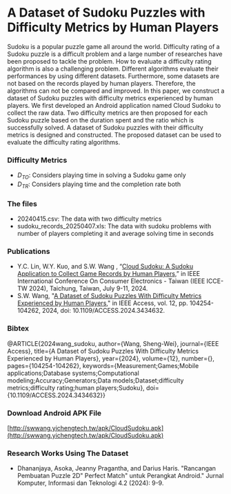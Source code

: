 # A Dataset of Sudoku Puzzles with Difficulty Metrics by Human Players
Sudoku is a popular puzzle game all around the world.
Difficulty rating of a Sudoku puzzle is a  difficult problem and a large number of researches have been proposed to tackle the problem.
How to evaluate a difficulty rating algorithm is also a challenging problem.
Different algorithms evaluate their performances by using different datasets.
Furthermore,  some datasets are not based on the records played by human players.
Therefore,  the algorithms can not be compared and improved.
In this paper,  we construct a dataset of Sudoku puzzles with difficulty metrics experienced by human players.
We first developed an Android application named Cloud Sudoku to collect the raw data.
Two difficulty metrics are then proposed for each Sudoku puzzle based on the duration spent and the ratio which is successfully solved.
A dataset of Sudoku puzzles with their difficulty metrics is designed and constructed.
The proposed dataset can be used to evaluate the difficulty rating algorithms.

### Difficulty Metrics
* $D_{TO}$: Considers playing time in solving a Sudoku game only
* $D_{TR}$: Considers playing time and the completion rate both

### The files
* 20240415.csv: The data with two difficulty metrics
* sudoku_records_20250407.xls: The data with sudoku problems with number of players completing it and average solving time in seconds

### Publications
* Y.C. Lin, W.Y. Kuo, and S.W. Wang , “[Cloud Sudoku: A Sudoku Application to Collect Game Records by Human Players,](https://ieeexplore.ieee.org/document/10674538)” in IEEE International Conference On Consumer Electronics - Taiwan (IEEE ICCE-TW 2024), Taichung, Taiwan, July 9-11, 2024.
* S.W. Wang, "[A Dataset of Sudoku Puzzles With Difficulty Metrics Experienced by Human Players](https://ieeexplore.ieee.org/document/10613883)," in IEEE Access, vol. 12, pp. 104254-104262, 2024, doi: 10.1109/ACCESS.2024.3434632.

### Bibtex

@ARTICLE{2024wang_sudoku,
  author={Wang, Sheng-Wei},
  journal={IEEE Access}, 
  title={A Dataset of Sudoku Puzzles With Difficulty Metrics Experienced by Human Players}, 
  year={2024},
  volume={12},
  number={},
  pages={104254-104262},
  keywords={Measurement;Games;Mobile applications;Database systems;Computational modeling;Accuracy;Generators;Data models;Dataset;difficulty metrics;difficulty rating;human players;Sudoku},
  doi={10.1109/ACCESS.2024.3434632}}
  
### Download Android APK File
[http://swwang.yichengtech.tw/apk/CloudSudoku.apk](http://swwang.yichengtech.tw/apk/CloudSudoku.apk)


### Research Works Using The Dataset
* Dhananjaya, Asoka, Jeanny Pragantha, and Darius Haris. "Rancangan Pembuatan Puzzle 2D" Perfect Match" untuk Perangkat Android." Jurnal Komputer, Informasi dan Teknologi 4.2 (2024): 9-9.

